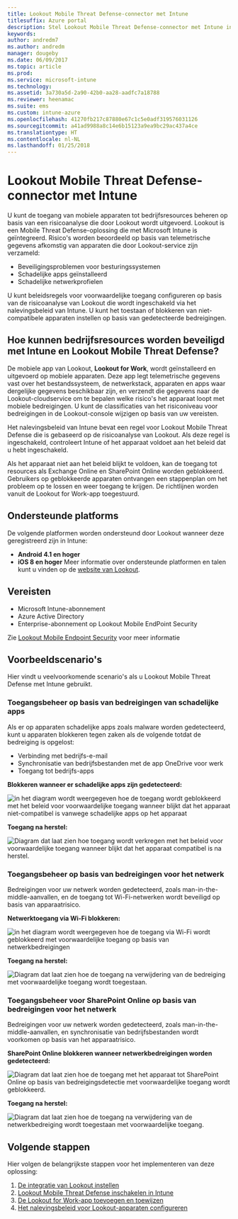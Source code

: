 ```yaml
---
title: Lookout Mobile Threat Defense-connector met Intune
titlesuffix: Azure portal
description: Stel Lookout Mobile Threat Defense-connector met Intune in.
keywords: 
author: andredm7
ms.author: andredm
manager: dougeby
ms.date: 06/09/2017
ms.topic: article
ms.prod: 
ms.service: microsoft-intune
ms.technology: 
ms.assetid: 3a730a5d-2a90-42b0-aa28-aadfc7a18788
ms.reviewer: heenamac
ms.suite: ems
ms.custom: intune-azure
ms.openlocfilehash: 41270fb217c87880e67c1c5e0adf319576031126
ms.sourcegitcommit: a41ad9988a8c14e6b15123a9ea9bc29ac437a4ce
ms.translationtype: HT
ms.contentlocale: nl-NL
ms.lasthandoff: 01/25/2018
---
```

# <a name="lookout-mobile-threat-defense-connector-with-intune"></a>Lookout Mobile Threat Defense-connector met Intune

U kunt de toegang van mobiele apparaten tot bedrijfsresources beheren op basis van een risicoanalyse die door Lookout wordt uitgevoerd. Lookout is een Mobile Threat Defense-oplossing die met Microsoft Intune is geïntegreerd. Risico's worden beoordeeld op basis van telemetrische gegevens afkomstig van apparaten die door Lookout-service zijn verzameld:
- Beveiligingsproblemen voor besturingssystemen
- Schadelijke apps geïnstalleerd
- Schadelijke netwerkprofielen

U kunt beleidsregels voor voorwaardelijke toegang configureren op basis van de risicoanalyse van Lookout die wordt ingeschakeld via het nalevingsbeleid van Intune. U kunt het toestaan of blokkeren van niet-compatibele apparaten instellen op basis van gedetecteerde bedreigingen.

## <a name="how-do-intune-and-lookout-mobile-threat-defense-help-protect-company-resources"></a>Hoe kunnen bedrijfsresources worden beveiligd met Intune en Lookout Mobile Threat Defense?
De mobiele app van Lookout, **Lookout for Work**, wordt geïnstalleerd en uitgevoerd op mobiele apparaten. Deze app legt telemetrische gegevens vast over het bestandssysteem, de netwerkstack, apparaten en apps waar dergelijke gegevens beschikbaar zijn, en verzendt die gegevens naar de Lookout-cloudservice om te bepalen welke risico's het apparaat loopt met mobiele bedreigingen. U kunt de classificaties van het risiconiveau voor bedreigingen in de Lookout-console wijzigen op basis van uw vereisten.  

Het nalevingsbeleid van Intune bevat een regel voor Lookout Mobile Threat Defense die is gebaseerd op de risicoanalyse van Lookout. Als deze regel is ingeschakeld, controleert Intune of het apparaat voldoet aan het beleid dat u hebt ingeschakeld.

Als het apparaat niet aan het beleid blijkt te voldoen, kan de toegang tot resources als Exchange Online en SharePoint Online worden geblokkeerd. Gebruikers op geblokkeerde apparaten ontvangen een stappenplan om het probleem op te lossen en weer toegang te krijgen. De richtlijnen worden vanuit de Lookout for Work-app toegestuurd.

## <a name="supported-platforms"></a>Ondersteunde platforms
De volgende platformen worden ondersteund door Lookout wanneer deze geregistreerd zijn in Intune:
* **Android 4.1 en hoger**
* **iOS 8 en hoger** Meer informatie over ondersteunde platformen en talen kunt u vinden op de [website van Lookout](https://personal.support.lookout.com/hc/articles/114094140253).

## <a name="prerequisites"></a>Vereisten
* Microsoft Intune-abonnement
* Azure Active Directory
* Enterprise-abonnement op Lookout Mobile EndPoint Security  

Zie [Lookout Mobile Endpoint Security](https://www.lookout.com/products/mobile-endpoint-security) voor meer informatie

## <a name="sample-scenarios"></a>Voorbeeldscenario's

Hier vindt u veelvoorkomende scenario's als u Lookout Mobile Threat Defense met Intune gebruikt.

### <a name="control-access-based-on-threats-from-malicious-apps"></a>Toegangsbeheer op basis van bedreigingen van schadelijke apps
Als er op apparaten schadelijke apps zoals malware worden gedetecteerd, kunt u apparaten blokkeren tegen zaken als de volgende totdat de bedreiging is opgelost:
* Verbinding met bedrijfs-e-mail
* Synchronisatie van bedrijfsbestanden met de app OneDrive voor werk
* Toegang tot bedrijfs-apps

**Blokkeren wanneer er schadelijke apps zijn gedetecteerd:**

![in het diagram wordt weergegeven hoe de toegang wordt geblokkeerd met het beleid voor voorwaardelijke toegang wanneer blijkt dat het apparaat niet-compatibel is vanwege schadelijke apps op het apparaat](./media/malicious-apps-blocked.png)

**Toegang na herstel:**

![Diagram dat laat zien hoe toegang wordt verkregen met het beleid voor voorwaardelijke toegang wanneer blijkt dat het apparaat compatibel is na herstel.](./media/malicious-apps-unblocked.png)

### <a name="control-access-based-on-threat-to-network"></a>Toegangsbeheer op basis van bedreigingen voor het netwerk
Bedreigingen voor uw netwerk worden gedetecteerd, zoals man-in-the-middle-aanvallen, en de toegang tot Wi-Fi-netwerken wordt beveiligd op basis van apparaatrisico.

**Netwerktoegang via Wi-Fi blokkeren:**

![in het diagram wordt weergegeven hoe de toegang via Wi-Fi wordt geblokkeerd met voorwaardelijke toegang op basis van netwerkbedreigingen](./media/network-wifi-blocked.png)

**Toegang na herstel:**

![Diagram dat laat zien hoe de toegang na verwijdering van de bedreiging met voorwaardelijke toegang wordt toegestaan.](./media/network-wifi-unblocked.png)
### <a name="control-access-to-sharepoint-online-based-on-threat-to-network"></a>Toegangsbeheer voor SharePoint Online op basis van bedreigingen voor het netwerk

Bedreigingen voor uw netwerk worden gedetecteerd, zoals man-in-the-middle-aanvallen, en synchronisatie van bedrijfsbestanden wordt voorkomen op basis van het apparaatrisico.

**SharePoint Online blokkeren wanneer netwerkbedreigingen worden gedetecteerd:**

![Diagram dat laat zien hoe de toegang met het apparaat tot SharePoint Online op basis van bedreigingsdetectie met voorwaardelijke toegang wordt geblokkeerd.](./media/network-spo-blocked.png)


**Toegang na herstel:**

![Diagram dat laat zien hoe de toegang na verwijdering van de netwerkbedreiging wordt toegestaan met voorwaardelijke toegang.](./media/network-spo-unblocked.png)

## <a name="next-steps"></a>Volgende stappen
Hier volgen de belangrijkste stappen voor het implementeren van deze oplossing:
1.  [De integratie van Lookout instellen](lookout-mtd-connector-integration.md)
2.  [ Lookout Mobile Threat Defense inschakelen in Intune](mtd-connector-enable.md)
3.  [De Lookout for Work-app toevoegen en toewijzen](mtd-apps-ios-app-configuration-policy-add-assign.md)
4.  [Het nalevingsbeleid voor Lookout-apparaten configureren](mtd-device-compliance-policy-create.md)
